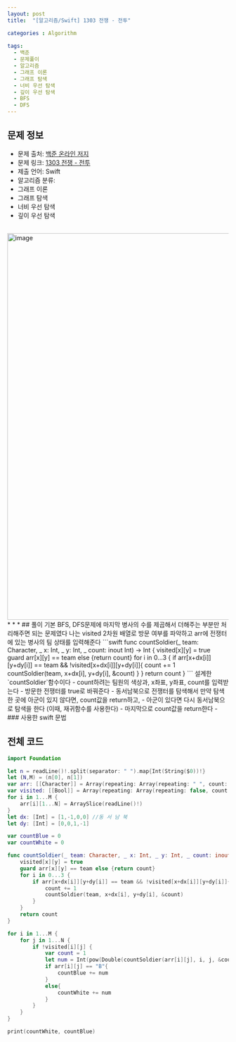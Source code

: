 ```yaml
---
layout: post
title:  "[알고리즘/Swift] 1303 전쟁 - 전투"

categories : Algorithm
  
tags:
  - 백준
  - 문제풀이
  - 알고리즘
  - 그래프 이론
  - 그래프 탐색
  - 너비 우선 탐색
  - 깊이 우선 탐색
  - BFS
  - DFS
---
```


## 문제 정보
 - 문제 출처: [백준 온라인 저지](http://boj.kr/)
 - 문제 링크: [1303 전쟁 - 전투](https://www.acmicpc.net/problem/1303)
 - 제출 언어: Swift
 - 알고리즘 분류: 
  - 그래프 이론
  - 그래프 탐색
  - 너비 우선 탐색
  - 깊이 우선 탐색

 <br>
<img width="878" alt="image" src="https://user-images.githubusercontent.com/110437548/223906047-f902dacd-7c2b-4980-a798-ec4dbedc9e74.png">
* * *       
## 풀이    
기본 BFS, DFS문제에 마지막 병사의 수를 제곱해서 더해주는 부분만 처리해주면 되는 문제였다   
나는 visited 2차원 배열로 방문 여부를 파악하고   
arr에 전쟁터에 있는 병사의 팀 상태를 입력해준다     
```swift
func countSoldier(_ team: Character, _ x: Int, _ y: Int, _ count: inout Int) -> Int {
    visited[x][y] = true
    guard arr[x][y] == team else {return count}
    for i in 0...3 {
        if arr[x+dx[i]][y+dy[i]] == team && !visited[x+dx[i]][y+dy[i]]{
            count += 1
            countSoldier(team, x+dx[i], y+dy[i], &count)
        }
    }
    return count
}
```   
설계한 `countSoldier`함수이다   
- count하려는 팀원의 색상과, x좌표, y좌표, count를 입력받는다
- 방문한 전쟁터를 true로 바꿔준다
- 동서남북으로 전쟁터를 탐색해서 만약 탐색한 곳에 아군이 있지 않다면, count값을 return하고, 
- 아군이 있다면 다시 동서남북으로 탐색을 한다 (이때, 재귀함수를 사용한다)
- 마지막으로 count값을 return한다   
- 
### 사용한 swift 문법


## 전체 코드
```swift
import Foundation

let n = readLine()!.split(separator: " ").map{Int(String($0))!}
let (N,M) = (n[0], n[1])
var arr: [[Character]] = Array(repeating: Array(repeating: " ", count: N+2), count: M+2)
var visited: [[Bool]] = Array(repeating: Array(repeating: false, count: N+2), count: M+2)
for i in 1...M {
    arr[i][1...N] = ArraySlice(readLine()!)
}
let dx: [Int] = [1,-1,0,0] //동 서 남 북
let dy: [Int] = [0,0,1,-1]

var countBlue = 0
var countWhite = 0

func countSoldier(_ team: Character, _ x: Int, _ y: Int, _ count: inout Int) -> Int {
    visited[x][y] = true
    guard arr[x][y] == team else {return count}
    for i in 0...3 {
        if arr[x+dx[i]][y+dy[i]] == team && !visited[x+dx[i]][y+dy[i]]{
            count += 1
            countSoldier(team, x+dx[i], y+dy[i], &count)
        }
    }
    return count
}

for i in 1...M {
    for j in 1...N {
        if !visited[i][j] {
            var count = 1
            let num = Int(pow(Double(countSoldier(arr[i][j], i, j, &count)), Double(2)))
            if arr[i][j] == "B"{
                countBlue += num
            }
            else{
                countWhite += num
            }
        }
    }
}

print(countWhite, countBlue)
```
